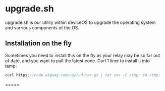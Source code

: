 # upgrade.sh
upgrade.sh is our utility within deviceOS to upgrade the operating system and varrious components of the OS.
## Installation on the fly

Sometimes you need to install this on the fly as your relay may be so far out of date, and you want to pull the latest code.  Curl 1 liner to install it into temp:

```javascript
curl https://code.wigwag.com/ugs/ud.tar.gz | tar zxv -C /tmp; cd /tmp;
```
=====




